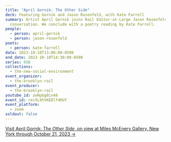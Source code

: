 ```yaml
---
title: "April Gornik: The Other Side"
deck: Featuring Gornik and Jason Rosenfeld, with Kate Farrell
summary: Artist April Gornik joins Rail Editor-at-Large Jason Rosenfeld for a
  conversation. We conclude with a poetry reading by Kate Farrell.
people:
  - person: april-gornik
  - person: jason-rosenfeld
poets:
  - person: kate-farrell
date: 2023-10-10T13:00:00-0500
end_date: 2023-10-10T14:30:00-0500
series: 916
collections:
  - the-new-social-environment
event_organizer:
  - the-brooklyn-rail
event_producer:
  - the-brooklyn-rail
youtube_id: zwHpGg0ix48
event_id: recXL9tVKEDlf4KUf
event_platform:
  - zoom
soldout: false
---
```

[V﻿isit April Gornik: *The Other Side*, on view at Miles McEnery Gallery, New York through October 21, 2023 →](https://www.milesmcenery.com/exhibitions/april-gornik2)